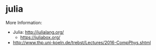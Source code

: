 # julia

More Information:
* Julia: http://julialang.org/
   * https://juliabox.org/
* http://www.thp.uni-koeln.de/trebst/Lectures/2016-CompPhys.shtml
